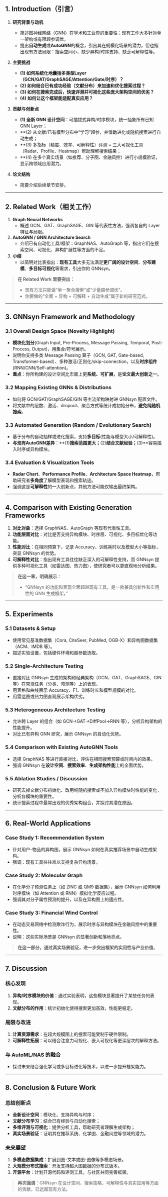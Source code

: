 

## **1. Introduction（引言）**

1. **研究背景与动机**  
   - 简述图神经网络（GNN）在学术和工业界的重要性；现有工作大多针对单一架构或有限超参调优。  
   - 提出**自动生成**或**AutoGNN**的概念，引出其在规模化场景的潜力，但也指出现有方法局限：搜索空间小、缺少异构/时序支持、缺乏可解释性等。

2. **主要挑战**  
   - **(1) 如何系统化地囊括多类型Layer（GCN/GAT/GraphSAGE/Attention/Gate/时序）？**  
   - **(2) 如何结合已有成功经验（文献分布）来加速和优化搜索过程？**  
   - **(3) 如何在搜索完成后，快速评测并可视化这些庞大架构空间的优劣？**  
   - **(4) 如何让这个框架能适配真实应用？**

3. **贡献与创新点**  
   - **(1) 全新 GNN 设计空间**：可插拔式异构/时序模块，统一抽象所有已知 GNN Layer；  
   - **(2) 从文献/已有模型分布中“学习”超参，并借助进化或随机搜索进行自动生成；  
   - **(3) 多指标（精度、效率、可解释性）评测 + 三大可视化工具（Radar、Profile、Heatmap）帮助理解搜索结果；  
   - **(4) 在多个真实场景（如推荐、分子图、金融风控）进行小规模验证，显示跨领域应用潜力。

4. **论文结构**  
   - 简要介绍后续章节安排。

---

## **2. Related Work（相关工作）**

1. **Graph Neural Networks**  
   - 概述 GCN、GAT、GraphSAGE、GIN 等代表性方法，强调各自的 Layer 特征与局限。  
2. **AutoGNN / GNN Architecture Search**  
   - 介绍已有自动化工具/框架：GraphNAS、AutoGraph 等，指出它们在搜索空间、可视化、异构扩展性等方面的不足。  
3. **小结**  
   - 以简明对比表指出：**现有工具**大多无法满足**更广阔的设计空间**、**分布建模**、**多目标可视化**等需求，引出你的 GNNsyn。

> **在 Related Work 里要突出：**  
> - 现有方法只能做“单一聚合搜索”或“少量超参调优”。  
> - 你要做的“全面 + 异构 + 可解释 + 自动生成”属于新的研究范式。


---

## **3. GNNsyn Framework and Methodology**

### 3.1 **Overall Design Space (Novelty Highlight)**
- **模块化划分**(Graph Input, Pre-Process, Message Passing, Temporal, Post-Process, Output)，用集合/符号展示。  
- 说明你支持多类 Message Passing 算子（GCN, GAT, Gate-based, Transformer-based）、多种激活/正则化/skip-connection，以及**时序组件**(RNN/CNN/Self-attention)。  
- **重点**：你所构建的设计空间比市面上更**系统、可扩展**，是**论文最大创新之一**。

### 3.2 **Mapping Existing GNNs & Distributions**
- 如何将 GCN/GAT/GraphSAGE/GIN 等主流架构映射进 GNNsyn 配置文件。  
- 将文献中的层数、激活、dropout、聚合方式等统计成初始分布，**避免纯随机搜索**。

### 3.3 **Automated Generation (Random / Evolutionary Search)**  
- 基于分布的自动抽样或进化搜索，支持**多目标**(性能与模型大小/可解释性)。  
- **与现有AutoGNN差异**：**(1)**搜索范围更大；**(2)**结合文献经验；**(3)**容易插入时序或异构模块。

### 3.4 **Evaluation & Visualization Tools**
- **Radar Chart**、**Performance Profile**、**Architecture Space Heatmap**，帮助研究者**多角度**了解模型表现和搜索轨迹。  
- 强调这是**可解释性**的一大创新点，其他方法可能仅输出最终架构。

---

## **4. Comparison with Existing Generation Frameworks**

1. **对比对象**：选择 GraphNAS、AutoGraph 等现有代表性工具。  
2. **功能层面对比**：对比是否支持异构模块、时序层、可视化、多目标优化等功能。  
3. **性能对比**：在相同预算下，记录 Accuracy、训练耗时以及模型大小等指标，突显 GNNsyn 的优势。  
4. **可解释性对比**：指出现有工具往往缺乏深入的可解释性支持，而 GNNsyn 提供多种可视化工具（如雷达图、热力图），使研究者可以更直观地分析结果。

> **在这一章，明确展示**：  
> - “GNNsyn 的功能和表现全面超越现有工具，是一款兼具创新性和实用性的 GNN 生成框架。”

---

## **5. Experiments**

### 5.1 **Datasets & Setup**
- 使用常见基准数据集（Cora, CiteSeer, PubMed, OGB-X）和异构图数据集（ACM、IMDB 等）。  
- 描述实验设置，包括硬件环境和超参数选取。

### 5.2 **Single-Architecture Testing**
- 直接对比 GNNsyn 生成的架构和经典架构（GCN、GAT、GraphSAGE、GIN 等）在常规任务（分类、预测等）上的表现。  
- 用表格和曲线展示 Accuracy、F1、训练时长和模型规模的对比。  
- 用雷达图或热力图直观展示架构优劣。

### 5.3 **Heterogeneous Architecture Testing**
- 允许跨 Layer 的组合（如 GCN->GAT->DiffPool->RNN 等），分析异构架构的性能提升。  
- 对比已有异构 GNN 研究，展示 GNNsyn 的自动化优势。

### 5.4 **Comparison with Existing AutoGNN Tools**
- 选择 GraphNAS 等进行直接对比，评估在相同搜索预算或时间内的效果。  
- 强调 GNNsyn 在**设计空间**、**搜索效率**、**生成架构性能**上的全面优势。

### 5.5 **Ablation Studies / Discussion**
- 研究去掉文献分布初始化、改用纯随机搜索或不加入异构模块时性能的变化，分析各模块的重要性。  
- 统计搜索过程中最常出现的优秀架构组合，并探讨其潜在原因。

---

## **6. Real-World Applications**

### Case Study 1: Recommendation System
- 针对用户-物品的异构图，展示 GNNsyn 如何在真实推荐场景中自动生成架构。  
- 强调：现有工具往往难以支持复杂异构场景。

### Case Study 2: Molecular Graph
- 在化学分子预测任务上（如 ZINC 或 QM9 数据集），展示 GNNsyn 如何利用时序模块（如 Attention 或 RNN）模拟化学反应过程。  
- 强调其对分子属性预测的提升，以及在异构图上的适应性。

### Case Study 3: Financial Wind Control
- 在动态交易网络中检测欺诈行为，展示时序与异构模块在金融风控中的重要性。  
- 说明：这些实际场景是 GNNsyn 的显著创新和落地亮点。

> **在这一部分，通过真实场景验证，进一步突出框架的实用性与产业价值**。

---

## **7. Discussion**

### 核心发现
1. **异构/时序模块的价值**：通过实验表明，这些模块显著提升了某些任务的表现。  
2. **文献分布的作用**：统计初始化使得搜索更加高效，性能更稳定。  

### 局限与改进
1. **计算资源需求**：在超大规模图上的搜索可能受制于硬件限制。  
2. **可解释性拓展**：可以结合注意力可视化、嵌入可视化等更深层次的解释方法。

### 与 AutoML/NAS 的融合
- 探讨未来结合强化学习或多目标进化等技术，以进一步提升框架能力。

---

## **8. Conclusion & Future Work**

### 总结创新点
- **全新设计空间**：模块化、支持异构与时序；  
- **文献分布学习**：结合已有经验与自动化搜索；  
- **多维评测与可视化**：提供分析工具，帮助研究者理解生成架构；  
- **真实场景验证**：证明其在推荐系统、化学图、金融风控等领域的潜力。

### 未来展望
1. **多模态数据集成**：扩展到图-文本或图-图像等多模态场景。  
2. **大规模分布式搜索**：开发支持超大图数据的分布式版本。  
3. **开源平台**：计划开源代码和评测工具，与社区共同完善框架。

> **再次强调**：GNNsyn 在设计空间、搜索策略、可解释性与真实应用等方面的贡献，已远超现有方法。
